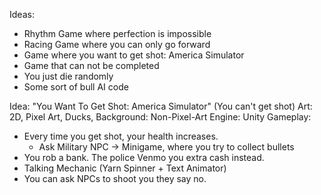 Ideas:
- Rhythm Game where perfection is impossible
- Racing Game where you can only go forward
- Game where you want to get shot: America Simulator
- Game that can not be completed
- You just die randomly
- Some sort of bull AI code

Idea:
"You Want To Get Shot: America Simulator"
(You can't get shot)
Art: 2D, Pixel Art, Ducks, Background: Non-Pixel-Art
Engine: Unity
Gameplay:
- Every time you get shot, your health increases.
  - Ask Military NPC -> Minigame, where you try to collect bullets
- You rob a bank. The police Venmo you extra cash instead.
- Talking Mechanic (Yarn Spinner + Text Animator)
- You can ask NPCs to shoot you they say no.